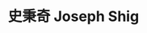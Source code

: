 ---
chinese_name: 史秉奇
english_name: Joseph Shig
title: 史秉奇 Joseph Shig
id: josephshig
collection: members
position: Part-time Research Assistant
type: part-time research assistant
department: 123
image_path: https://source.unsplash.com/collection/139386/600x600?a=.png
blurb: 123
---